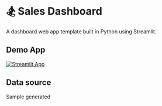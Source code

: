 # 🏂 Sales Dashboard

A dashboard web app template built in Python using Streamlit.

## Demo App

[![Streamlit App](https://static.streamlit.io/badges/streamlit_badge_black_white.svg)](https://earningsdashboard-bnlarwrybnkahod8bwpafi.streamlit.app/)

## Data source
Sample generated
